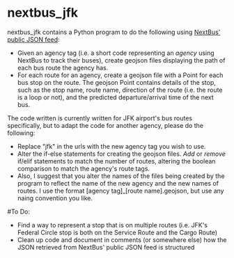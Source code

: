 # nextbus_jfk

nextbus_jfk contains a Python program to do the following using [NextBus' public JSON feed](http://www.nextbus.com/xmlFeedDocs/NextBusXMLFeed.pdf):
* Given an agency tag (i.e. a short code representing an _agency_ using NextBus to track their buses), create geojson files displaying the path of each bus route the agency has.
* For each route for an agency, create a geojson file with a Point for each bus stop on the route. The geojson Point contains details of the stop, such as the stop name, route name, direction of the route (i.e. the route is a loop or not), and the predicted departure/arrival time of the next bus.

The code written is currently written for JFK airport's bus routes specifically, but to adapt the code for another agency, please do the following:
* Replace "jfk" in the urls with the new agency tag you wish to use.
* Alter the if-else statements for creating the geojson files. *Add* or *remove* if/elif statements to match the number of routes, altering the boolean comparison to match the agency's route tags.
* Also, I suggest that you alter the names of the files being created by the program to reflect the name of the new agency and the new names of routes. I use the format [agency tag]_[route name].geojson, but use any naing convention you like.

#To Do:
* Find a way to represent a stop that is on multiple routes (i.e. JFK's Federal Circle stop is both on the Service Route and the Cargo Route)
* Clean up code and document in comments (or somewhere else) how the JSON retrieved from NextBus' public JSON feed is structured